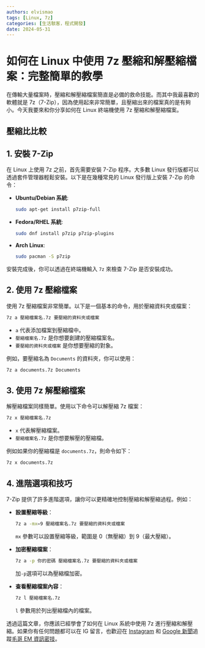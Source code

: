 ```yaml
---
authors: elvismao
tags: [Linux, 7z]
categories: [生活駭客，程式開發]
date: 2024-05-31
---
```


# 如何在 Linux 中使用 7z 壓縮和解壓縮檔案：完整簡單的教學

在傳輸大量檔案時，壓縮和解壓縮檔案簡直是必備的救命技能。而其中我最喜歡的軟體就是 7z（7-Zip），因為使用起來非常簡單，且壓縮出來的檔案真的是有夠小。今天我要來和你分享如何在 Linux 終端機使用 7z 壓縮和解壓縮檔案。

## 壓縮比比較

## 1. 安裝 7-Zip

在 Linux 上使用 7z 之前，首先需要安裝 7-Zip 程序。大多數 Linux 發行版都可以透過套件管理器輕鬆安裝。以下是在幾種常見的 Linux 發行版上安裝 7-Zip 的命令：

- **Ubuntu/Debian 系統**:

  ```bash
  sudo apt-get install p7zip-full
  ```

- **Fedora/RHEL 系統**:

  ```bash
  sudo dnf install p7zip p7zip-plugins
  ```

- **Arch Linux**:
  ```bash
  sudo pacman -S p7zip
  ```

安裝完成後，你可以透過在終端機輸入 `7z` 來檢查 7-Zip 是否安裝成功。

## 2. 使用 7z 壓縮檔案

使用 7z 壓縮檔案非常簡單。以下是一個基本的命令，用於壓縮資料夾或檔案：

```bash
7z a 壓縮檔案名.7z 要壓縮的資料夾或檔案
```

- `a` 代表添加檔案到壓縮檔中。
- `壓縮檔案名.7z` 是你想要創建的壓縮檔案名。
- `要壓縮的資料夾或檔案` 是你想要壓縮的對象。

例如，要壓縮名為 `Documents` 的資料夾，你可以使用：

```bash
7z a documents.7z Documents
```

## 3. 使用 7z 解壓縮檔案

解壓縮檔案同樣簡單。使用以下命令可以解壓縮 7z 檔案：

```bash
7z x 壓縮檔案名.7z
```

- `x` 代表解壓縮檔案。
- `壓縮檔案名.7z` 是你想要解壓的壓縮檔。

例如如果你的壓縮檔是 `documents.7z`，則命令如下：

```bash
7z x documents.7z
```

## 4. 進階選項和技巧

7-Zip 提供了許多進階選項，讓你可以更精確地控制壓縮和解壓縮過程。例如：

- **設置壓縮等級**：

  ```bash
  7z a -mx=9 壓縮檔案名.7z 要壓縮的資料夾或檔案
  ```

  `mx` 參數可以設置壓縮等級，範圍是 0（無壓縮）到 9（最大壓縮）。

- **加密壓縮檔案**：

  ```bash
  7z a -p 你的密碼 壓縮檔案名.7z 要壓縮的資料夾或檔案
  ```

  加`-p`選項可以為壓縮檔加密。

- **查看壓縮檔案內容**：
  ```bash
  7z l 壓縮檔案名.7z
  ```
  `l` 參數用於列出壓縮檔內的檔案。

透過這篇文章，你應該已經學會了如何在 Linux 系統中使用 7z 進行壓縮和解壓縮。如果你有任何問題都可以在 IG 留言，也歡迎在 [Instagram](https://www.instagram.com/em.tec.blog) 和 [Google 新聞](https://news.google.com/publications/CAAqBwgKMKXLvgswsubVAw?ceid=TW:zh-Hant&oc=3)追蹤[毛哥 EM 資訊密技](https://em-tec.github.io/)。
